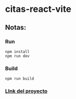 # citas-react-vite

## Notas:
### Run
```
npm install
npm run dev
```

### Build
```
npm run build
```

### [LInk del proyecto](https://optimistic-thompson-bc3a3b.netlify.app/)